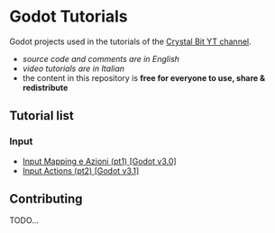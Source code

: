 # Godot Tutorials

Godot projects used in the tutorials of 
the [Crystal Bit YT channel](https://www.youtube.com/channel/UCFVgUrvckqp0i_pbCj3wjfA).

- _source code and comments are in English_
- _video tutorials are in Italian_
- the content in this repository is **free for everyone to use, share & redistribute**

## Tutorial list

### Input

- [Input Mapping e Azioni (pt1) [Godot v3.0]](https://github.com/crystal-bit/godot-tutorials/tree/master/tutorials/input-mapping)
- [Input Actions (pt2) [Godot v3.1]](https://github.com/crystal-bit/godot-tutorials/tree/master/tutorials/input-actions)
 
## Contributing

TODO...
